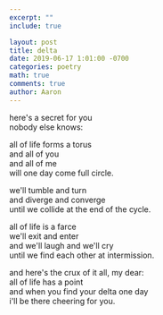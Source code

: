 ```yaml
---
excerpt: ""
include: true

layout: post
title: delta 
date: 2019-06-17 1:01:00 -0700
categories: poetry
math: true
comments: true
author: Aaron
---
```


here's a secret for you  
nobody else knows:  

all of life forms a torus  
and all of you  
and all of me  
will one day come full circle.  

we'll tumble and turn  
and diverge and converge  
until we collide at the end of the cycle.

all of life is a farce  
we'll exit and enter  
and we'll laugh and we'll cry  
until we find each other at intermission.  

and here's the crux of it all, my dear:  
all of life has a point  
and when you find your delta one day  
i'll be there cheering for you.  
